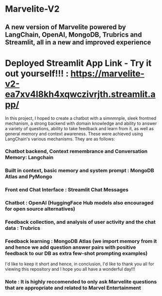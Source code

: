 # Marvelite-V2
## A new version of Marvelite powered by LangChain, OpenAI, MongoDB, Trubrics and Streamlit, all in a new and improved experience

# Deployed Streamlit App Link - Try it out yourself!!! : https://marvelite-v2-ea7xv4l8kh4xqwczivrjth.streamlit.app/

In this project, I hoped to create a chatbot with a simnmnple, sleek frontned mechanism, a strong backend with domain knowledge and ability to answer a variety of questions, ability to take feedback and learn from it, as well as general memory and context awareness.
These were achieved using LangChain's various mechanisms. They are as follows:

### Chatbot backend, Context remembrance and Conversation Memory: Langchain
### Built in context, basic memory and system prompt : MongoDB Atlas and PyMongo
### Front end Chat Interface : Streamlit Chat Messages
### Chatbot : OpenAI (HuggingFace Hub models also encouraged for open source alternatives)
### Feedback collection, and analysis of user activity and the chat data : Trubrics
### Feedback learning : MongoDB Atlas (we import memory from it and hence we add question answer pairs with positive feedback to our DB as extra few-shot prompting examples)

I'd like to keep it short and hence, in conclusion, I'd like to thank you all for viewing this repository and I hope you all have a wonderful day!!!

### Note : It is highly reccomended to only ask Marvelite questions that are appropriate and related to Marvel Entertainment



